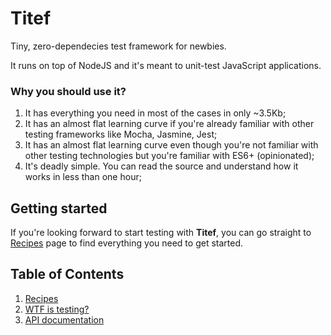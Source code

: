 # Titef

Tiny, zero-dependecies test framework for newbies.

It runs on top of NodeJS and it's meant to unit-test JavaScript 
applications.

### Why you should use it?
1. It has everything you need in most of the cases in only ~3.5Kb;
2. It has an almost flat learning curve if you're already familiar with 
other testing frameworks like Mocha, Jasmine, Jest;
3. It has an almost flat learning curve even though you're not familiar 
with other testing technologies but you're familiar with ES6+ 
(opinionated);
4. It's deadly simple. You can read the source and understand how it 
works in less than one hour;

## Getting started

If you're looking forward to start testing with **Titef**, you can go 
straight to [Recipes](./recipes) page to find everything you need to 
get started.

## Table of Contents
1. [Recipes](./recipes)
2. [WTF is testing?](./wtf-testing)
3. [API documentation](./api)

